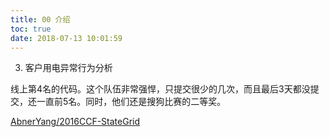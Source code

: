 ```yaml
---
title: 00 介绍
toc: true
date: 2018-07-13 10:01:59
---
```



3) 客户用电异常行为分析

线上第4名的代码。这个队伍非常强悍，只提交很少的几次，而且最后3天都没提交，还一直前5名。同时，他们还是搜狗比赛的二等奖。

[AbnerYang/2016CCF-StateGrid](http://link.zhihu.com/?target=https%3A//github.com/AbnerYang/2016CCF-StateGrid)
